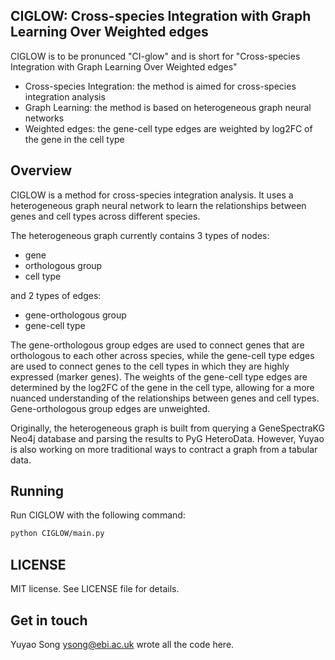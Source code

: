 
## CIGLOW: Cross-species Integration with Graph Learning Over Weighted edges
CIGLOW is to be pronunced "CI-glow" and is short for "Cross-species Integration with Graph Learning Over Weighted edges"

- Cross-species Integration: the method is aimed for cross-species integration analysis
- Graph Learning: the method is based on heterogeneous graph neural networks
- Weighted edges: the gene-cell type edges are weighted by log2FC of the gene in the cell type

## Overview

CIGLOW is a method for cross-species integration analysis. It uses a heterogeneous graph neural network to learn the relationships between genes and cell types across different species.

The heterogeneous graph currently contains 3 types of nodes: 
- gene
- orthologous group
- cell type

and 2 types of edges: 
- gene-orthologous group
- gene-cell type

The gene-orthologous group edges are used to connect genes that are orthologous to each other across species, while the gene-cell type edges are used to connect genes to the cell types in which they are highly expressed (marker genes). The weights of the gene-cell type edges are determined by the log2FC of the gene in the cell type, allowing for a more nuanced understanding of the relationships between genes and cell types. Gene-orthologous group edges are unweighted.

Originally, the heterogeneous graph is built from querying a GeneSpectraKG Neo4j database and parsing the results to PyG HeteroData. However, Yuyao is also working on more traditional ways to contract a graph from a tabular data.

## Running

Run CIGLOW with the following command:

```bash
python CIGLOW/main.py 
```

## LICENSE
MIT license. See LICENSE file for details.

## Get in touch

Yuyao Song <ysong@ebi.ac.uk> wrote all the code here. 
